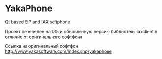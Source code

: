 # YakaPhone
Qt based SIP and IAX softphone

Проект переведен на Qt5 и обновленную версию библиотеки iaxclient в отличие от оригинального софтфона 

Ссылка на оригинальный софтфон http://www.yakasoftware.com/index.php/yakaphone
